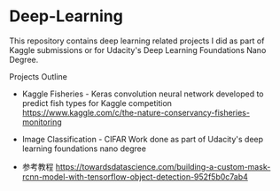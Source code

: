 # Deep-Learning

This repository contains deep learning related projects I did as part of Kaggle submissions or for Udacity's Deep Learning Foundations Nano Degree.

Projects Outline

* Kaggle Fisheries - Keras convolution neural network developed to predict fish types for Kaggle competition
https://www.kaggle.com/c/the-nature-conservancy-fisheries-monitoring

* Image Classification - CIFAR
Work done as part of Udacity's deep learning foundations nano degree

* 参考教程
https://towardsdatascience.com/building-a-custom-mask-rcnn-model-with-tensorflow-object-detection-952f5b0c7ab4
